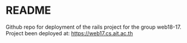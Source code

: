 # README

Github repo for deployment of the rails project for the group web18-17. Project been deployed at: https://web17.cs.ait.ac.th